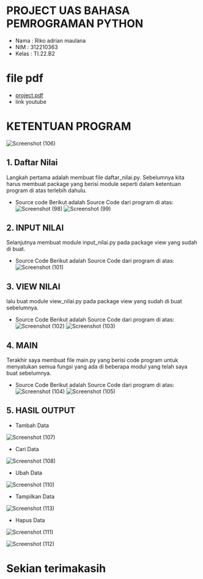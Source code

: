 # PROJECT UAS BAHASA PEMROGRAMAN PYTHON

- Nama  : Riko adrian maulana
- NIM   : 312210363
- Kelas : TI.22.B2
# file pdf
- [project.pdf](https://github.com/rikoadrian26/PROJECTuas/files/10408993/project.pdf)
- link youtube
# KETENTUAN PROGRAM

![Screenshot (106)](https://user-images.githubusercontent.com/115749975/211749541-11a9e158-e6f3-450f-b43f-fed619bee518.png)

## 1. Daftar Nilai
Langkah pertama adalah membuat file daftar_nilai.py. Sebelumnya kita harus membuat package 
yang berisi module seperti dalam ketentuan program di atas terlebih dahulu.
- Source code 
Berikut adalah Source Code dari program di atas:
![Screenshot (98)](https://user-images.githubusercontent.com/115749975/211750654-3fbec20f-63df-427a-9acf-2c4dd0f13154.png)
![Screenshot (99)](https://user-images.githubusercontent.com/115749975/211750669-26209ae5-c0e6-4c61-ab00-987e2a3720af.png)

## 2. INPUT NILAI
Selanjutnya membuat module input_nilai.py pada package view yang sudah di buat.

- Source Code
Berikut adalah Source Code dari program di atas:
![Screenshot (101)](https://user-images.githubusercontent.com/115749975/211751611-10e62593-bd3e-49c7-b3ca-b53e2f3f0f36.png)

## 3. VIEW NILAI
lalu buat module view_nilai.py pada package view yang sudah di buat sebelumnya.

- Source Code
Berikut adalah Source Code dari program di atas:
![Screenshot (102)](https://user-images.githubusercontent.com/115749975/211752538-941b3a60-89b1-4c40-8676-caef70a379e0.png)
![Screenshot (103)](https://user-images.githubusercontent.com/115749975/211752553-95426483-f664-4474-a702-fd083685319f.png)

## 4. MAIN
Terakhir saya membuat file main.py yang berisi code program untuk menyatukan semua fungsi
yang ada di beberapa modul yang telah saya buat sebelumnya.

- Source Code
Berikut adalah Source Code dari program di atas:
![Screenshot (104)](https://user-images.githubusercontent.com/115749975/211752832-5686f60c-c040-471a-9919-710888d0c4dd.png)
![Screenshot (105)](https://user-images.githubusercontent.com/115749975/211752847-43b69d29-51c2-4b97-a736-dc831bd46767.png)

## 5. HASIL OUTPUT
- Tambah Data

![Screenshot (107)](https://user-images.githubusercontent.com/115749975/211755132-e09fe035-d438-4a94-b0de-db0b98753825.png)

- Cari Data

![Screenshot (108)](https://user-images.githubusercontent.com/115749975/211755341-acb04ead-82de-4bc7-9423-afcbf53baa62.png)

- Ubah Data

![Screenshot (110)](https://user-images.githubusercontent.com/115749975/211755629-15cc27f4-45e3-4fb4-b969-5c29730e0275.png)

- Tampilkan Data

![Screenshot (113)](https://user-images.githubusercontent.com/115749975/211756417-059c3df0-f50e-47b2-a07c-c9186d7da284.png)

- Hapus Data

![Screenshot (111)](https://user-images.githubusercontent.com/115749975/211756622-e544a32f-1057-4666-afec-5a0645849ffb.png)

![Screenshot (112)](https://user-images.githubusercontent.com/115749975/211756817-465f6b00-46d6-4f38-b675-50d385c8c83c.png)

# Sekian terimakasih
